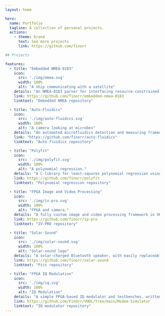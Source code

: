 ```yaml
---
layout: home

hero:
  name: Portfolio
  tagline: A collection of personal projects.
  actions:
    - theme: brand
      text: See more projects
      link: https://github.com/finorr

## Projects

features:
  - title: "Embedded NMEA-0183"
    icon:
      src: './img/nmea.svg'
      width: 100%
      alt: "A ship communicating with a satellite"
    details: "An NMEA-0183 parser for interfacing resource-constrained systems to marine digital interfaces."
    link: https://github.com/finorr/embedded-nmea-0183
    linktext: "Embedded NMEA repository"

  - title: "Auto-Fluidics"
    icon:
      src: './img/auto-fluidics.svg'
      width: 100%
      alt: "A camera looking at microbes"
    details: "An automated microfluidics detection and measuring framework using computer vision."
    link: "https://github.com/finorr/auto-fluidics"
    linktext: "Auto-fluidics repository"

  - title: "Polyfit"
    icon:
      src: './img/polyfit.svg'
      width: 100%
      alt: "A polynomial regression."
    details: "A C-library for least-squares polynomial regression using Gaussian elimination. Data goes it, fitted curve comes out."
    link: https://github.com/finorr/polyfit
    linktext: "Polynomial regression repository"

  - title: "FPGA Image and Video Processing"
    icon:
      src: './img/iv-pro.svg'
      width: 100%
      alt: "FPGA and camera."
    details: "A fully custom image and video processing framework in VHDL, built without using any existing IP."
    link: https://github.com/finorr/ip-pro
    linktext: "IV-PRO repository"

  - title: "Solar-Sound"
    icon:
      src: './img/solar-sound.svg'
      width: 100%
      alt: "Solar-sound logo"
    details: "A solar-charged Bluetooth speaker, with easily replaceable AA-batteries."
    link: https://github.com/finorr/solar-sound
    linktext: "Pics repository"

  - title: "FPGA IQ Modulation"
    icon:
      src: './img/iq.svg'
      width: 100%
      alt: "IQ Modulation"
    details: "A simple FPGA-based IQ modulator and testbenches, written in VHDL."
    link: https://github.com/FinOrr/VHDL/tree/main/Modem-Simulator
    linktext: "IQ modulator repository"
---
```

